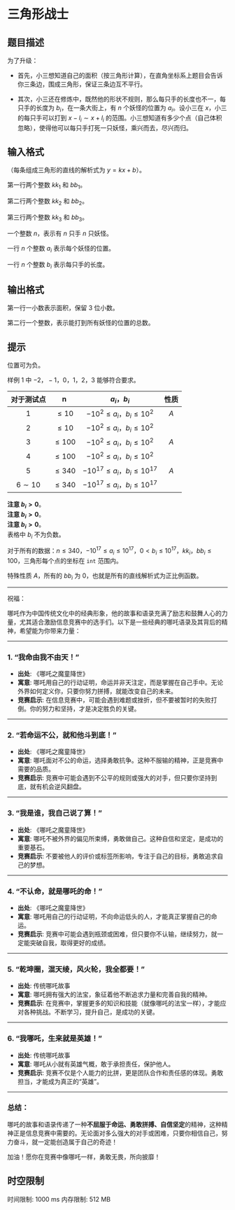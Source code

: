 # 三角形战士

## 题目描述

为了升级：

- 首先，小三想知道自己的面积（按三角形计算），在直角坐标系上题目会告诉你三条边，围成三角形，保证三条边互不平行。

- 其次，小三还在修炼中，既然他的形状不规则，那么每只手的长度也不一，每只手的长度为 $b_i$，在一条大街上，有 $n$ 个妖怪的位置为 $a_i$。设小三在 $x$，小三的每只手可以打到 $x-l_i\sim x+l_i$ 的范围。小三想知道有多少个点（自己体积忽略），使得他可以每只手打死一只妖怪，乘兴而去，尽兴而归。


## 输入格式

（每条组成三角形的直线的解析式为 $y=kx+b$）。

第一行两个整数 $kk_{1}$ 和 $bb_{1}$。

第二行两个整数 $kk_{2}$ 和 $bb_{2}$。

第三行两个整数 $kk_{3}$ 和 $bb_{3}$。

一个整数 $n$，表示有 $n$ 只手 $n$ 只妖怪。

一行 $n$ 个整数 $a_i$ 表示每个妖怪的位置。

一行 $n$ 个整数 $b_i$ 表示每只手的长度。




## 输出格式

第一行一小数表示面积，保留 $3$ 位小数。

第二行一个整数，表示能打到所有妖怪的位置的总数。

## 提示

位置可为负。

样例 $1$ 中 $-2，-1，0，1，2，3$ 能够符合要求。


| 对于测试点 | n | $a_i，b_i$ | 性质 |
| :----------: | :----------: | :----------: | :----------: |
| $1$ | $\le 10$ | $-10^2\le a_i，b_i\le 10^2$ | $A$ |
| $2$ | $\le 10$ | $-10^2\le a_i，b_i\le 10^2$ |  |
| $3$ | $\le 100$ | $-10^2\le a_i，b_i\le 10^2$ | $A$ |
| $4$ | $\le 100$ | $-10^2\le a_i，b_i\le 10^2$ |  |
| $5$ | $\le 340$ | $-10^{17}\le a_i，b_i\le 10^{17}$ | $A$ |
| $6\sim 10$ | $\le 340$ | $-10^{17}\le a_i，b_i\le 10^{17}$ |  |

**注意 $b_i>0$**。  
**注意 $b_i>0$**。  
**注意 $b_i>0$**。  
表格中 $b_i$ 不为负数。


对于所有的数据：$n\le 340$，$-10^{17}\le a_i\le 10^{17}$，$0< b_i\le 10^{17}$，$kk_i，bb_i\le 100$，三角形每个点的坐标在 `int` 范围内。

特殊性质 $A$，所有的 $bb_i$ 为 $0$，也就是所有的直线解析式为正比例函数。

---
祝福：

哪吒作为中国传统文化中的经典形象，他的故事和语录充满了励志和鼓舞人心的力量，尤其适合激励信息竞赛中的选手们。以下是一些经典的哪吒语录及其背后的精神，希望能为你带来力量：

---

### 1. **“我命由我不由天！”**
   - **出处**: 《哪吒之魔童降世》
   - **寓意**: 哪吒用自己的行动证明，命运并非天注定，而是掌握在自己手中。无论外界如何定义你，只要你努力拼搏，就能改变自己的未来。
   - **竞赛启示**: 在信息竞赛中，可能会遇到难题或挫折，但不要被暂时的失败打倒。你的努力和坚持，才是决定胜负的关键。

---

### 2. **“若命运不公，就和他斗到底！”**
   - **出处**: 《哪吒之魔童降世》
   - **寓意**: 哪吒面对不公的命运，选择勇敢抗争。这种不服输的精神，正是竞赛中需要的品质。
   - **竞赛启示**: 竞赛中可能会遇到不公平的规则或强大的对手，但只要你坚持到底，就有机会逆风翻盘。

---

### 3. **“我是谁，我自己说了算！”**
   - **出处**: 《哪吒之魔童降世》
   - **寓意**: 哪吒不被外界的偏见所束缚，勇敢做自己。这种自信和坚定，是成功的重要基石。
   - **竞赛启示**: 不要被他人的评价或标签所影响，专注于自己的目标，勇敢追求自己的梦想。

---

### 4. **“不认命，就是哪吒的命！”**
   - **出处**: 《哪吒之魔童降世》
   - **寓意**: 哪吒用自己的行动证明，不向命运低头的人，才能真正掌握自己的命运。
   - **竞赛启示**: 竞赛中可能会遇到瓶颈或困难，但只要你不认输，继续努力，就一定能突破自我，取得更好的成绩。

---

### 5. **“乾坤圈，混天绫，风火轮，我全都要！”**
   - **出处**: 传统哪吒故事
   - **寓意**: 哪吒拥有强大的法宝，象征着他不断追求力量和完善自我的精神。
   - **竞赛启示**: 在竞赛中，掌握更多的知识和技能（就像哪吒的法宝一样），才能应对各种挑战。不断学习，提升自己，是成功的关键。

---

### 6. **“我哪吒，生来就是英雄！”**
   - **出处**: 传统哪吒故事
   - **寓意**: 哪吒从小就有英雄气概，敢于承担责任，保护他人。
   - **竞赛启示**: 竞赛不仅是个人能力的比拼，更是团队合作和责任感的体现。勇敢担当，才能成为真正的“英雄”。

---

### 总结：
哪吒的故事和语录传递了一种**不屈服于命运、勇敢拼搏、自信坚定**的精神，这种精神正是信息竞赛中需要的。无论面对多么强大的对手或困难，只要你相信自己，努力奋斗，就一定能创造属于自己的奇迹！  

加油！愿你在竞赛中像哪吒一样，勇敢无畏，所向披靡！

## 时空限制

时间限制: 1000 ms
内存限制: 512 MB
